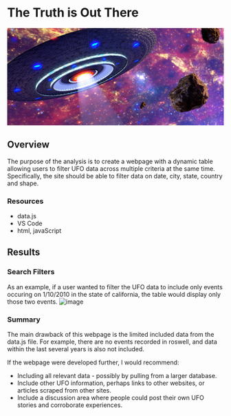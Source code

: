 # The Truth is Out There
![image](images/ufo.png)
## Overview
The purpose of the analysis is to create a webpage with a dynamic table allowing users to filter UFO data across multiple criteria at the same time.  Specifically, the site should be able to filter data on date, city, state, country and shape.

### Resources
- data.js
- VS Code
- html, javaScript

## Results

### Search Filters
As an example, if a user wanted to filter the UFO data to include only events occuring on 1/10/2010 in the state of california, the table would display only those two events.
![image](images/filterOnDateState)

### Summary
The main drawback of this webpage is the limited included data from the data.js file.  For example, there are no events recorded in roswell, and data within the last several years is also not included.  

If the webpage were developed further, I would recommend:
- Including all relevant data - possibly by pulling from a larger database.
- Include other UFO information, perhaps links to other websites, or articles scraped from other sites.
- Include a discussion area where people could post their own UFO stories and corroborate experiences.
